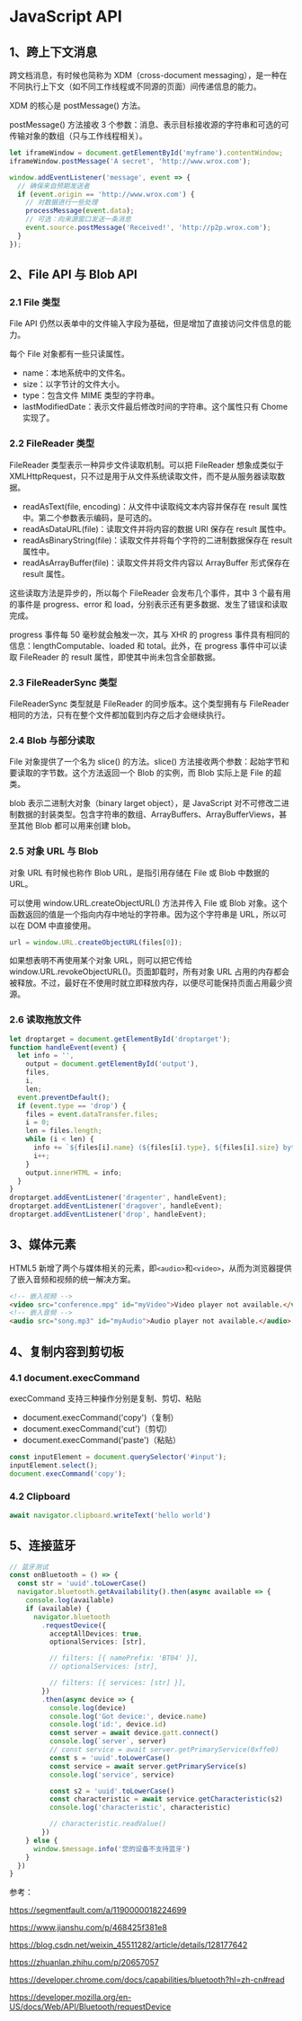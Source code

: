 # JavaScript API

## 1、跨上下文消息

跨文档消息，有时候也简称为 XDM（cross-document messaging），是一种在不同执行上下文（如不同工作线程或不同源的页面）间传递信息的能力。

XDM 的核心是 postMessage() 方法。

postMessage() 方法接收 3 个参数：消息、表示目标接收源的字符串和可选的可传输对象的数组（只与工作线程相关）。

```js
let iframeWindow = document.getElementById('myframe').contentWindow;
iframeWindow.postMessage('A secret', 'http://www.wrox.com');

window.addEventListener('message', event => {
  // 确保来自预期发送者
  if (event.origin == 'http://www.wrox.com') {
    // 对数据进行一些处理
    processMessage(event.data);
    // 可选：向来源窗口发送一条消息
    event.source.postMessage('Received!', 'http://p2p.wrox.com');
  }
});
```

## 2、File API 与 Blob API

### 2.1 File 类型

File API 仍然以表单中的文件输入字段为基础，但是增加了直接访问文件信息的能力。

每个 File 对象都有一些只读属性。

- name：本地系统中的文件名。
- size：以字节计的文件大小。
- type：包含文件 MIME 类型的字符串。
- lastModifiedDate：表示文件最后修改时间的字符串。这个属性只有 Chome 实现了。

### 2.2 FileReader 类型

FileReader 类型表示一种异步文件读取机制。可以把 FileReader 想象成类似于 XMLHttpRequest，只不过是用于从文件系统读取文件，而不是从服务器读取数据。

- readAsText(file, encoding)：从文件中读取纯文本内容并保存在 result 属性中。第二个参数表示编码，是可选的。
- readAsDataURL(file)：读取文件并将内容的数据 URI 保存在 result 属性中。
- readAsBinaryString(file)：读取文件并将每个字符的二进制数据保存在 result 属性中。
- readAsArrayBuffer(file)：读取文件并将文件内容以 ArrayBuffer 形式保存在 result 属性。

这些读取方法是异步的，所以每个 FileReader 会发布几个事件，其中 3 个最有用的事件是 progress、error 和 load，分别表示还有更多数据、发生了错误和读取完成。

progress 事件每 50 毫秒就会触发一次，其与 XHR 的 progress 事件具有相同的信息：lengthComputable、loaded 和 total。此外，在 progress 事件中可以读取 FileReader 的 result 属性，即使其中尚未包含全部数据。

### 2.3 FileReaderSync 类型

FileReaderSync 类型就是 FileReader 的同步版本。这个类型拥有与 FileReader 相同的方法，只有在整个文件都加载到内存之后才会继续执行。

### 2.4 Blob 与部分读取

File 对象提供了一个名为 slice() 的方法。slice() 方法接收两个参数：起始字节和要读取的字节数。这个方法返回一个 Blob 的实例，而 Blob 实际上是 File 的超类。

blob 表示二进制大对象（binary larget object），是 JavaScript 对不可修改二进制数据的封装类型。包含字符串的数组、ArrayBuffers、ArrayBufferViews，甚至其他 Blob 都可以用来创建 blob。

### 2.5 对象 URL 与 Blob

对象 URL 有时候也称作 Blob URL，是指引用存储在 File 或 Blob 中数据的 URL。

可以使用 window.URL.createObjectURL() 方法并传入 File 或 Blob 对象。这个函数返回的值是一个指向内存中地址的字符串。因为这个字符串是 URL，所以可以在 DOM 中直接使用。

```js
url = window.URL.createObjectURL(files[0]);
```

如果想表明不再使用某个对象 URL，则可以把它传给 window.URL.revokeObjectURL()。页面卸载时，所有对象 URL 占用的内存都会被释放。不过，最好在不使用时就立即释放内存，以便尽可能保持页面占用最少资源。

### 2.6 读取拖放文件

```js
let droptarget = document.getElementById('droptarget');
function handleEvent(event) {
  let info = '',
    output = document.getElementById('output'),
    files,
    i,
    len;
  event.preventDefault();
  if (event.type == 'drop') {
    files = event.dataTransfer.files;
    i = 0;
    len = files.length;
    while (i < len) {
      info += `${files[i].name} (${files[i].type}, ${files[i].size} bytes)<br>`;
      i++;
    }
    output.innerHTML = info;
  }
}
droptarget.addEventListener('dragenter', handleEvent);
droptarget.addEventListener('dragover', handleEvent);
droptarget.addEventListener('drop', handleEvent);
```

## 3、媒体元素

HTML5 新增了两个与媒体相关的元素，即`<audio>`和`<video>`，从而为浏览器提供了嵌入音频和视频的统一解决方案。

```html
<!-- 嵌入视频 -->
<video src="conference.mpg" id="myVideo">Video player not available.</video>
<!-- 嵌入音频 -->
<audio src="song.mp3" id="myAudio">Audio player not available.</audio>
```

## 4、复制内容到剪切板

### 4.1 document.execCommand

execCommand 支持三种操作分别是复制、剪切、粘贴

- document.execCommand('copy')（复制）
- document.execCommand('cut')（剪切）
- document.execCommand('paste')（粘贴）

```js
const inputElement = document.querySelector('#input');
inputElement.select();
document.execCommand('copy');
```

### 4.2 Clipboard

```ts
await navigator.clipboard.writeText('hello world')
```

## 5、连接蓝牙

```ts
// 蓝牙测试
const onBluetooth = () => {
  const str = 'uuid'.toLowerCase()
  navigator.bluetooth.getAvailability().then(async available => {
    console.log(available)
    if (available) {
      navigator.bluetooth
        .requestDevice({
          acceptAllDevices: true,
          optionalServices: [str],

          // filters: [{ namePrefix: 'BT04' }],
          // optionalServices: [str],

          // filters: [{ services: [str] }],
        })
        .then(async device => {
          console.log(device)
          console.log('Got device:', device.name)
          console.log('id:', device.id)
          const server = await device.gatt.connect()
          console.log(`server`, server)
          // const service = await server.getPrimaryService(0xffe0)
          const s = 'uuid'.toLowerCase()
          const service = await server.getPrimaryService(s)
          console.log('service', service)

          const s2 = 'uuid'.toLowerCase()
          const characteristic = await service.getCharacteristic(s2)
          console.log('characteristic', characteristic)

          // characteristic.readValue()
        })
    } else {
      window.$message.info('您的设备不支持蓝牙')
    }
  })
}
```

参考：

https://segmentfault.com/a/1190000018224699

https://www.jianshu.com/p/468425f381e8

https://blog.csdn.net/weixin_45511282/article/details/128177642

https://zhuanlan.zhihu.com/p/20657057

https://developer.chrome.com/docs/capabilities/bluetooth?hl=zh-cn#read

https://developer.mozilla.org/en-US/docs/Web/API/Bluetooth/requestDevice